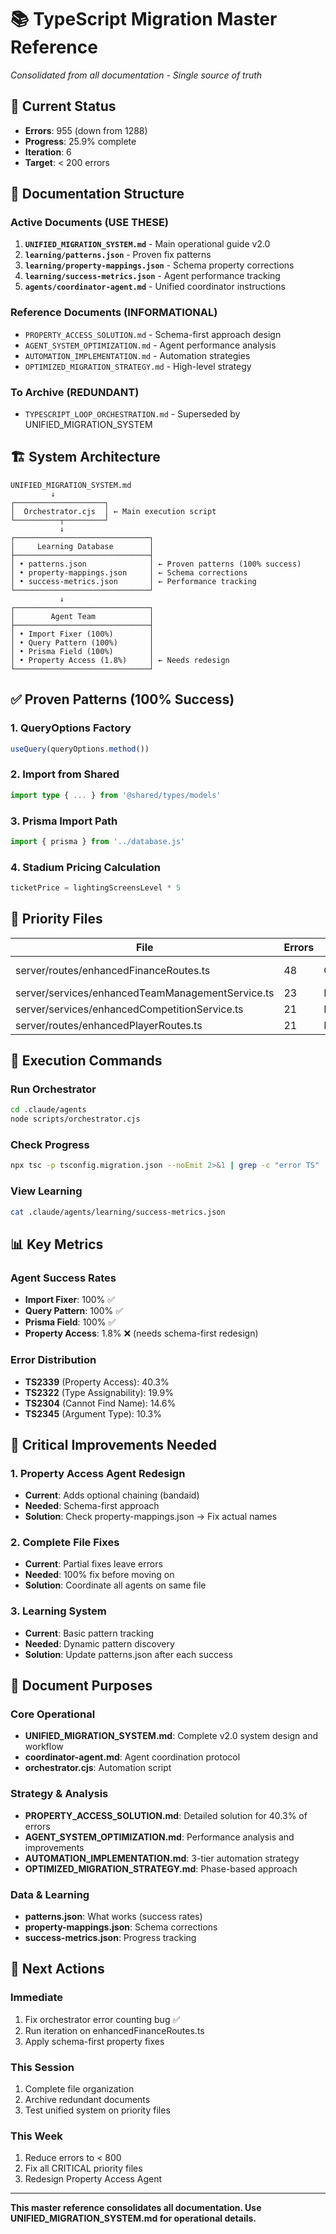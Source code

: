 # 📚 TypeScript Migration Master Reference
*Consolidated from all documentation - Single source of truth*

## 🎯 Current Status
- **Errors**: 955 (down from 1288)
- **Progress**: 25.9% complete
- **Iteration**: 6
- **Target**: < 200 errors

## 📁 Documentation Structure

### Active Documents (USE THESE)
1. **`UNIFIED_MIGRATION_SYSTEM.md`** - Main operational guide v2.0
2. **`learning/patterns.json`** - Proven fix patterns
3. **`learning/property-mappings.json`** - Schema property corrections
4. **`learning/success-metrics.json`** - Agent performance tracking
5. **`agents/coordinator-agent.md`** - Unified coordinator instructions

### Reference Documents (INFORMATIONAL)
- `PROPERTY_ACCESS_SOLUTION.md` - Schema-first approach design
- `AGENT_SYSTEM_OPTIMIZATION.md` - Agent performance analysis
- `AUTOMATION_IMPLEMENTATION.md` - Automation strategies
- `OPTIMIZED_MIGRATION_STRATEGY.md` - High-level strategy

### To Archive (REDUNDANT)
- `TYPESCRIPT_LOOP_ORCHESTRATION.md` - Superseded by UNIFIED_MIGRATION_SYSTEM

## 🏗️ System Architecture

```
UNIFIED_MIGRATION_SYSTEM.md
         ↓
┌────────────────────┐
│  Orchestrator.cjs  │ ← Main execution script
└──────────┬─────────┘
           ↓
┌──────────────────────────────┐
│     Learning Database        │
├──────────────────────────────┤
│ • patterns.json              │ ← Proven patterns (100% success)
│ • property-mappings.json     │ ← Schema corrections
│ • success-metrics.json       │ ← Performance tracking
└──────────────────────────────┘
           ↓
┌──────────────────────────────┐
│        Agent Team            │
├──────────────────────────────┤
│ • Import Fixer (100%)        │
│ • Query Pattern (100%)       │
│ • Prisma Field (100%)        │
│ • Property Access (1.8%)     │ ← Needs redesign
└──────────────────────────────┘
```

## ✅ Proven Patterns (100% Success)

### 1. QueryOptions Factory
```typescript
useQuery(queryOptions.method())
```

### 2. Import from Shared
```typescript
import type { ... } from '@shared/types/models'
```

### 3. Prisma Import Path
```typescript
import { prisma } from '../database.js'
```

### 4. Stadium Pricing Calculation
```typescript
ticketPrice = lightingScreensLevel * 5
```

## 🎯 Priority Files

| File | Errors | Priority | Issue |
|------|--------|----------|-------|
| server/routes/enhancedFinanceRoutes.ts | 48 | CRITICAL | Finances broken |
| server/services/enhancedTeamManagementService.ts | 23 | HIGH | |
| server/services/enhancedCompetitionService.ts | 21 | HIGH | |
| server/routes/enhancedPlayerRoutes.ts | 21 | HIGH | |

## 🚀 Execution Commands

### Run Orchestrator
```bash
cd .claude/agents
node scripts/orchestrator.cjs
```

### Check Progress
```bash
npx tsc -p tsconfig.migration.json --noEmit 2>&1 | grep -c "error TS"
```

### View Learning
```bash
cat .claude/agents/learning/success-metrics.json
```

## 📊 Key Metrics

### Agent Success Rates
- **Import Fixer**: 100% ✅
- **Query Pattern**: 100% ✅
- **Prisma Field**: 100% ✅
- **Property Access**: 1.8% ❌ (needs schema-first redesign)

### Error Distribution
- **TS2339** (Property Access): 40.3%
- **TS2322** (Type Assignability): 19.9%
- **TS2304** (Cannot Find Name): 14.6%
- **TS2345** (Argument Type): 10.3%

## 🔧 Critical Improvements Needed

### 1. Property Access Agent Redesign
- **Current**: Adds optional chaining (bandaid)
- **Needed**: Schema-first approach
- **Solution**: Check property-mappings.json → Fix actual names

### 2. Complete File Fixes
- **Current**: Partial fixes leave errors
- **Needed**: 100% fix before moving on
- **Solution**: Coordinate all agents on same file

### 3. Learning System
- **Current**: Basic pattern tracking
- **Needed**: Dynamic pattern discovery
- **Solution**: Update patterns.json after each success

## 📝 Document Purposes

### Core Operational
- **UNIFIED_MIGRATION_SYSTEM.md**: Complete v2.0 system design and workflow
- **coordinator-agent.md**: Agent coordination protocol
- **orchestrator.cjs**: Automation script

### Strategy & Analysis
- **PROPERTY_ACCESS_SOLUTION.md**: Detailed solution for 40.3% of errors
- **AGENT_SYSTEM_OPTIMIZATION.md**: Performance analysis and improvements
- **AUTOMATION_IMPLEMENTATION.md**: 3-tier automation strategy
- **OPTIMIZED_MIGRATION_STRATEGY.md**: Phase-based approach

### Data & Learning
- **patterns.json**: What works (success rates)
- **property-mappings.json**: Schema corrections
- **success-metrics.json**: Progress tracking

## 🎯 Next Actions

### Immediate
1. Fix orchestrator error counting bug ✅
2. Run iteration on enhancedFinanceRoutes.ts
3. Apply schema-first property fixes

### This Session
1. Complete file organization
2. Archive redundant documents
3. Test unified system on priority files

### This Week
1. Reduce errors to < 800
2. Fix all CRITICAL priority files
3. Redesign Property Access Agent

---

**This master reference consolidates all documentation. Use UNIFIED_MIGRATION_SYSTEM.md for operational details.**